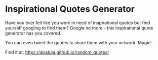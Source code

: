 # Inspirational Quotes Generator

Have you ever felt like you were in need of inspirational quotes but find yourself googling to find them? Google no more - this inspirational quote generator has you covered.

You can even tweet the quotes to share them with your network. Magic!

Find it at:
https://alaskaa.github.io/random_quotes/
